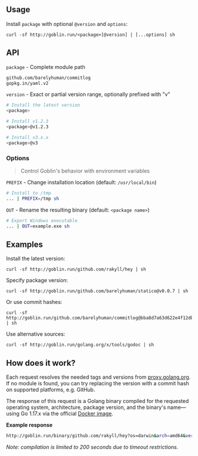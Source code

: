 ## Usage

Install `package` with optional `@version` and `options`:

```command
curl -sf http://goblin.run/<package>[@version] | [...options] sh
```

## API

`package` - Complete module path

```sh
github.com/barelyhuman/commitlog
gopkg.in/yaml.v2
```

`version` - Exact or partial version range, optionally prefixed with "v"

```sh
# Install the latest version
<package>

# Install v1.2.3
<package>@v1.2.3

# Install v3.x.x
<package>@v3
```

### Options

> Control Goblin's behavior with environment variables

`PREFIX` - Change installation location (default: `/usr/local/bin`)

```sh
# Install to /tmp
... | PREFIX=/tmp sh
```

`OUT` - Rename the resulting binary (default: `<package name>`)

```sh
# Export Windows executable
... | OUT=example.exe sh
```

## Examples

Install the latest version:

```command
curl -sf http://goblin.run/github.com/rakyll/hey | sh
```

Specify package version:

```command
curl -sf http://goblin.run/github.com/barelyhuman/statico@v0.0.7 | sh
```

Or use commit hashes:

```command
curl -sf http://goblin.run/github.com/barelyhuman/commitlog@bba8d7a63d622e4f12dbea9722b647cd985be8ad | sh
```

Use alternative sources:

```command
curl -sf http://goblin.run/golang.org/x/tools/godoc | sh
```

## How does it work?

Each request resolves the needed tags and versions from [proxy.golang.org](https://proxy.golang.org). If no module is found, you can try replacing the version with a commit hash on supported platforms, e.g. GitHub.

The response of this request is a Golang binary compiled for the requested operating system, architecture, package version, and the binary's name—using Go 1.17.x via the official [Docker image](https://hub.docker.com/_/golang).

**Example response**

```sh
http://goblin.run/binary/github.com/rakyll/hey?os=darwin&arch=amd64&version=v0.1.3&out=hey
```

_Note: compilation is limited to 200 seconds due to timeout restrictions._
